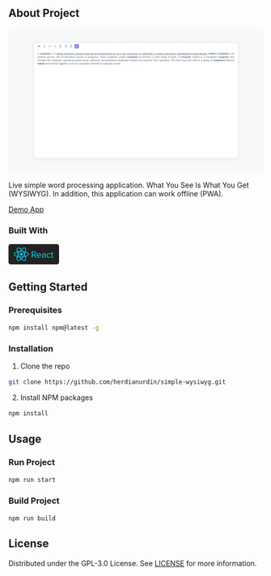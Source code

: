 ## About Project

![Screenshot](ss.webp)

Live simple word processing application. What You See Is What You Get (WYSIWYG). In addition, this application can work offline (PWA).

[Demo App](https://herdianurdin.github.io/simple-wysiwyg/)

### Built With

[<img src='react-js.svg' width="100" />](https://reactjs.org/)

## Getting Started

### Prerequisites

```sh
npm install npm@latest -g
```

### Installation

1. Clone the repo

```sh
git clone https://github.com/herdianurdin/simple-wysiwyg.git
```

2. Install NPM packages

```sh
npm install
```

## Usage

### Run Project

```sh
npm run start
```

### Build Project

```sh
npm run build
```

## License

Distributed under the GPL-3.0 License. See [LICENSE](LICENSE) for more information.
